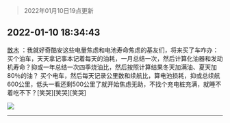 > 2022年01月10日19点更新
<link rel="stylesheet" href="https://cdn.jsdelivr.net/gh/taotie6/sampleJSON@main/css/photo_show.css">
<meta name="referrer" content="no-referrer" />


 ## 2022-01-10 18:34:43 

 [㪚木](https://www.coolapk.com/feed/32728400?shareKey=ZjQxYjA0OTdiNmI1NjFkYzExYjQ~) ：我就好奇酷安这些电量焦虑和电池寿命焦虑的基友们，将来买了车咋办：
买个油车，天天拿记事本记着每天的油耗，一月总结一次，然后计算化油器和发动机寿命？抑或一年总结一次四季烧油比，然后按照计算结果冬天加满油、夏天加80％的油？
买个电车，然后每天记录公里数和续航比，算电池损耗<!--break-->，抑或总续航600公里，低头一看还剩500公里了就开始焦虑无助，不找个充电桩充满，就睡不着吃不下？[笑哭][笑哭][笑哭] 

<div class="album">
<img class="img-item" src="http://image.coolapk.com/feed/2022/0110/18/1081091_73c33160_0876_6803_928@503x282.gif" />
</div>

 ------- 

